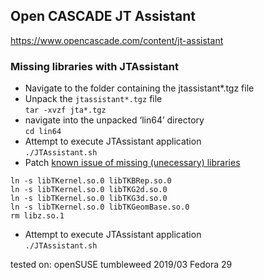 ## Open CASCADE JT Assistant
https://www.opencascade.com/content/jt-assistant

### Missing libraries with JTAssistant
- Navigate to the folder containing the jtassistant*.tgz file  
- Unpack the `jtassistant*.tgz` file  
`tar -xvzf jta*.tgz`
- navigate into the unpacked ‘lin64’ directory  
`cd lin64`  
- Attempt to execute JTAssistant application  
`./JTAssistant.sh`  
- Patch [known issue of missing (unecessary) libraries](https://www.opencascade.com/content/missing-libraries-jtassistant)  
```
ln -s libTKernel.so.0 libTKBRep.so.0
ln -s libTKernel.so.0 libTKG2d.so.0
ln -s libTKernel.so.0 libTKG3d.so.0
ln -s libTKernel.so.0 libTKGeomBase.so.0
rm libz.so.1
```
- Attempt to execute JTAssistant application  
`./JTAssistant.sh`  

tested on:
openSUSE tumbleweed 2019/03
Fedora 29
